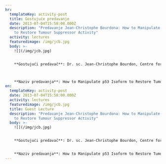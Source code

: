 ```yaml
---
hr:
  templateKey: activity-post
  title: Gostujuće predavanje
  date: 2013-07-04T15:58:00.000Z
  description: "Predavanje Jean-Christophe Bourdona: How to Manipulate p53 Isoform
    to Restore Tumour Suppressor Activity"
  activity: lectures
  featuredimage: /img/jcb.jpg
  body: >-
    ![](/img/jcb.jpg)


    **Gostujući predavač**: Dr. sc. Jean-Christophe Bourdon, Centre for Oncology and Molecular Medicine, College of Medicine, University of Dundee, Dundee, UK



    **Naziv predavanja**: How to Manipulate p53 Isoform to Restore Tumour Suppressor Activity
en:
  templateKey: activity-post
  date: 2013-07-04T15:58:00.000Z
  activity: lectures
  featuredimage: /img/jcb.jpg
  title: Guest Lecture
  description: "Predavanje Jean-Christophe Bourdona: How to Manipulate p53 Isoform
    to Restore Tumour Suppressor Activity"
  body: >-
    ![](/img/jcb.jpg)


    **Gostujući predavač**: Dr. sc. Jean-Christophe Bourdon, Centre for Oncology and Molecular Medicine, College of Medicine, University of Dundee, Dundee, UK


    **Naziv predavanja**: How to Manipulate p53 Isoform to Restore Tumour Suppressor Activity
---
```

